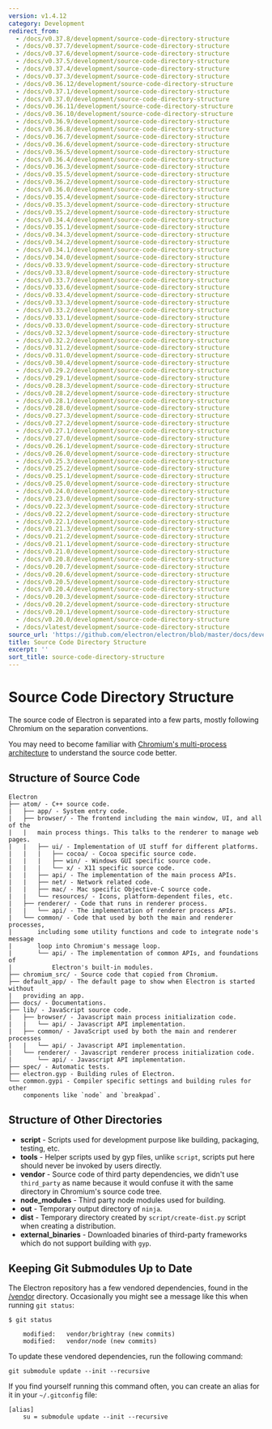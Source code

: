 ```yaml
---
version: v1.4.12
category: Development
redirect_from:
  - /docs/v0.37.8/development/source-code-directory-structure
  - /docs/v0.37.7/development/source-code-directory-structure
  - /docs/v0.37.6/development/source-code-directory-structure
  - /docs/v0.37.5/development/source-code-directory-structure
  - /docs/v0.37.4/development/source-code-directory-structure
  - /docs/v0.37.3/development/source-code-directory-structure
  - /docs/v0.36.12/development/source-code-directory-structure
  - /docs/v0.37.1/development/source-code-directory-structure
  - /docs/v0.37.0/development/source-code-directory-structure
  - /docs/v0.36.11/development/source-code-directory-structure
  - /docs/v0.36.10/development/source-code-directory-structure
  - /docs/v0.36.9/development/source-code-directory-structure
  - /docs/v0.36.8/development/source-code-directory-structure
  - /docs/v0.36.7/development/source-code-directory-structure
  - /docs/v0.36.6/development/source-code-directory-structure
  - /docs/v0.36.5/development/source-code-directory-structure
  - /docs/v0.36.4/development/source-code-directory-structure
  - /docs/v0.36.3/development/source-code-directory-structure
  - /docs/v0.35.5/development/source-code-directory-structure
  - /docs/v0.36.2/development/source-code-directory-structure
  - /docs/v0.36.0/development/source-code-directory-structure
  - /docs/v0.35.4/development/source-code-directory-structure
  - /docs/v0.35.3/development/source-code-directory-structure
  - /docs/v0.35.2/development/source-code-directory-structure
  - /docs/v0.34.4/development/source-code-directory-structure
  - /docs/v0.35.1/development/source-code-directory-structure
  - /docs/v0.34.3/development/source-code-directory-structure
  - /docs/v0.34.2/development/source-code-directory-structure
  - /docs/v0.34.1/development/source-code-directory-structure
  - /docs/v0.34.0/development/source-code-directory-structure
  - /docs/v0.33.9/development/source-code-directory-structure
  - /docs/v0.33.8/development/source-code-directory-structure
  - /docs/v0.33.7/development/source-code-directory-structure
  - /docs/v0.33.6/development/source-code-directory-structure
  - /docs/v0.33.4/development/source-code-directory-structure
  - /docs/v0.33.3/development/source-code-directory-structure
  - /docs/v0.33.2/development/source-code-directory-structure
  - /docs/v0.33.1/development/source-code-directory-structure
  - /docs/v0.33.0/development/source-code-directory-structure
  - /docs/v0.32.3/development/source-code-directory-structure
  - /docs/v0.32.2/development/source-code-directory-structure
  - /docs/v0.31.2/development/source-code-directory-structure
  - /docs/v0.31.0/development/source-code-directory-structure
  - /docs/v0.30.4/development/source-code-directory-structure
  - /docs/v0.29.2/development/source-code-directory-structure
  - /docs/v0.29.1/development/source-code-directory-structure
  - /docs/v0.28.3/development/source-code-directory-structure
  - /docs/v0.28.2/development/source-code-directory-structure
  - /docs/v0.28.1/development/source-code-directory-structure
  - /docs/v0.28.0/development/source-code-directory-structure
  - /docs/v0.27.3/development/source-code-directory-structure
  - /docs/v0.27.2/development/source-code-directory-structure
  - /docs/v0.27.1/development/source-code-directory-structure
  - /docs/v0.27.0/development/source-code-directory-structure
  - /docs/v0.26.1/development/source-code-directory-structure
  - /docs/v0.26.0/development/source-code-directory-structure
  - /docs/v0.25.3/development/source-code-directory-structure
  - /docs/v0.25.2/development/source-code-directory-structure
  - /docs/v0.25.1/development/source-code-directory-structure
  - /docs/v0.25.0/development/source-code-directory-structure
  - /docs/v0.24.0/development/source-code-directory-structure
  - /docs/v0.23.0/development/source-code-directory-structure
  - /docs/v0.22.3/development/source-code-directory-structure
  - /docs/v0.22.2/development/source-code-directory-structure
  - /docs/v0.22.1/development/source-code-directory-structure
  - /docs/v0.21.3/development/source-code-directory-structure
  - /docs/v0.21.2/development/source-code-directory-structure
  - /docs/v0.21.1/development/source-code-directory-structure
  - /docs/v0.21.0/development/source-code-directory-structure
  - /docs/v0.20.8/development/source-code-directory-structure
  - /docs/v0.20.7/development/source-code-directory-structure
  - /docs/v0.20.6/development/source-code-directory-structure
  - /docs/v0.20.5/development/source-code-directory-structure
  - /docs/v0.20.4/development/source-code-directory-structure
  - /docs/v0.20.3/development/source-code-directory-structure
  - /docs/v0.20.2/development/source-code-directory-structure
  - /docs/v0.20.1/development/source-code-directory-structure
  - /docs/v0.20.0/development/source-code-directory-structure
  - /docs/vlatest/development/source-code-directory-structure
source_url: 'https://github.com/electron/electron/blob/master/docs/development/source-code-directory-structure.md'
title: Source Code Directory Structure
excerpt: ''
sort_title: source-code-directory-structure
---
```

# Source Code Directory Structure

The source code of Electron is separated into a few parts, mostly following Chromium on the separation conventions.

You may need to become familiar with [Chromium's multi-process architecture](http://dev.chromium.org/developers/design-documents/multi-process-architecture) to understand the source code better.

## Structure of Source Code

    Electron
    ├── atom/ - C++ source code.
    |   ├── app/ - System entry code.
    |   ├── browser/ - The frontend including the main window, UI, and all of the
    |   |   main process things. This talks to the renderer to manage web pages.
    |   |   ├── ui/ - Implementation of UI stuff for different platforms.
    |   |   |   ├── cocoa/ - Cocoa specific source code.
    |   |   |   ├── win/ - Windows GUI specific source code.
    |   |   |   └── x/ - X11 specific source code.
    |   |   ├── api/ - The implementation of the main process APIs.
    |   |   ├── net/ - Network related code.
    |   |   ├── mac/ - Mac specific Objective-C source code.
    |   |   └── resources/ - Icons, platform-dependent files, etc.
    |   ├── renderer/ - Code that runs in renderer process.
    |   |   └── api/ - The implementation of renderer process APIs.
    |   └── common/ - Code that used by both the main and renderer processes,
    |       including some utility functions and code to integrate node's message
    |       loop into Chromium's message loop.
    |       └── api/ - The implementation of common APIs, and foundations of
    |           Electron's built-in modules.
    ├── chromium_src/ - Source code that copied from Chromium.
    ├── default_app/ - The default page to show when Electron is started without
    |   providing an app.
    ├── docs/ - Documentations.
    ├── lib/ - JavaScript source code.
    |   ├── browser/ - Javascript main process initialization code.
    |   |   └── api/ - Javascript API implementation.
    |   ├── common/ - JavaScript used by both the main and renderer processes
    |   |   └── api/ - Javascript API implementation.
    |   └── renderer/ - Javascript renderer process initialization code.
    |       └── api/ - Javascript API implementation.
    ├── spec/ - Automatic tests.
    ├── electron.gyp - Building rules of Electron.
    └── common.gypi - Compiler specific settings and building rules for other
        components like `node` and `breakpad`.

## Structure of Other Directories

*   **script** - Scripts used for development purpose like building, packaging, testing, etc.
*   **tools** - Helper scripts used by gyp files, unlike `script`, scripts put here should never be invoked by users directly.
*   **vendor** - Source code of third party dependencies, we didn't use `third_party` as name because it would confuse it with the same directory in Chromium's source code tree.
*   **node_modules** - Third party node modules used for building.
*   **out** - Temporary output directory of `ninja`.
*   **dist** - Temporary directory created by `script/create-dist.py` script when creating a distribution.
*   **external_binaries** - Downloaded binaries of third-party frameworks which do not support building with `gyp`.

## Keeping Git Submodules Up to Date

The Electron repository has a few vendored dependencies, found in the [/vendor](https://github.com/electron/electron/tree/master/vendor) directory. Occasionally you might see a message like this when running `git status`:

    $ git status

    	modified:   vendor/brightray (new commits)
    	modified:   vendor/node (new commits)

To update these vendored dependencies, run the following command:

    git submodule update --init --recursive

If you find yourself running this command often, you can create an alias for it in your `~/.gitconfig` file:

    [alias]
    	su = submodule update --init --recursive
